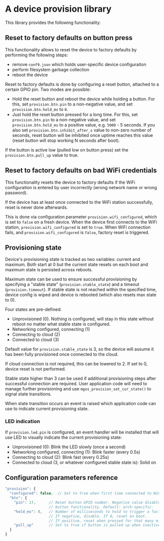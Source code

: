 # A device provision library

This library provides the following functionality:


## Reset to factory defaults on button press

This functionality allows to reset the device to factory defaults by
performing the following steps:

- remove `conf9.json` which holds user-specific device configuraiton
- perform filesystem garbage collection
- reboot the device

Reset to factory defaults is done by configuring a reset button, attached to a
certain GPIO pin. Two modes are possible:

- Hold the reset button and reboot the device while holding a button.
  For this, set `provision.btn.pin` to a non-negative value, and set 
  `provision.btn.hold_ms` to `0`.
- Just hold the reset button pressed for a long time.
  For this, set `provision.btn.pin` to a non-negative value, and set 
  `provision.btn.hold_ms` to a positive value, e.g. `5000` - 5 seconds.
  If you also set `provision.btn.inhibit_after_s` value to non-zero
  number of seconds, reset button will be inhibited once uptime reaches
  this value (reset button will stop working N seconds after boot).

If the button is active low (pulled low on button press) set the 
`provision.btn.pull_up` value to true.

## Reset to factory defaults on bad WiFi credentials

This functionality resets the device to factory defaults if the WiFi
configuration is entered by user incorrectly
(wrong network name or wrong password).

If the device has at least once connected to the WiFi station successfully,
reset is never done afterwards.

This is done via configuration parameter `provision.wifi_configured`, which is
set to `false` on a fresh device. When the device first connects to the WiFi
station, `provision.wifi_configured` is set to `true`. When WiFi connection
fails, and `provision.wifi_configured` is `false`, factory reset is triggered.


## Provisioning state

Device's provisioning state is tracked as two variables: current and maximum.
Both start at 0 but the current state resets on each boot and maximum state is persisted across reboots.

Maximum state can be used to ensure successful provisioning by specifying a
"stable state" (`provision.stable_state`) and a timeout (`provision.timeout`).
If stable state is not reached within the specified time, device config is wiped and device is rebooted
(which also resets max state to 0).

Four states are pre-defined:

 * Unprovisioned (0). Nothing is configured, will stay in this state without reboot no matter what stable state is configured.
 * Networking configured, connecting (1)
 * Connecting to cloud (2)
 * Connected to cloud (3)

Default value for `provision.stable_state` is 3, so the device will assume it has been fully provisioned once connected to the cloud.

If cloud connection is not required, this can be lowered to 2. If set to 0, device reset is not performed.

Stable state higher than 3 can be used if additional provisioning steps after successful connection are required.
User application code will need to manage further provisioning and use `mgos_provision_set_cur_state()` to signal state transitions.

When state transition occurs an event is raised which application code can use to indicate current provisioning state.

### LED indication

If `provision.led.pin` is configured, an event handler will be installed that will use LED to visually indicate the current provisioning state:

 * Unprovisioned (0): Blink the LED slowly (once a second)
 * Networking configured, connecting (1): Blink faster (every 0.5s)
 * Connecting to cloud (2): Blink fast (every 0.25s)
 * Connected to cloud (3, or whatever configured stable state is): Solid on

## Configuration parameters reference

```javascript
"provision": {
  "configured": false,  // Set to true when first time connected to WiFi
  "btn": {
    "pin": 17,      // Reset button GPIO number. Negative value disables reset
                    // button functionality. Default: arch-specific.
    "hold_ms": 0,   // Number of milliseconds to hold to trigger a factory reset.
                    // If negative, disable. If 0, reset on boot.
                    // If positive, reset when pressed for that many milliseconds.
    "pull_up"       // Set to true if button is pulled up when inactive (active low)
  }
}
```
